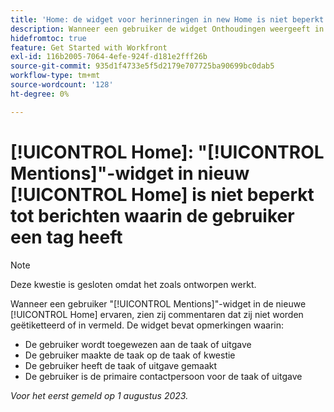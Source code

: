 ```yaml
---
title: 'Home: de widget voor herinneringen in new Home is niet beperkt tot berichten waaraan de gebruiker is gelabeld.'
description: Wanneer een gebruiker de widget Onthoudingen weergeeft in de nieuwe Home-ervaring, ziet hij of zij opmerkingen die niet van tags zijn voorzien of in worden genoemd.
hidefromtoc: true
feature: Get Started with Workfront
exl-id: 116b2005-7064-4efe-924f-d181e2fff26b
source-git-commit: 935d1f4733e5f5d2179e707725ba90699bc0dab5
workflow-type: tm+mt
source-wordcount: '128'
ht-degree: 0%

---
```


# [!UICONTROL Home]: &quot;[!UICONTROL Mentions]&quot;-widget in nieuw [!UICONTROL Home] is niet beperkt tot berichten waarin de gebruiker een tag heeft

<!--Requested article, won't fix-->

>[!NOTE]
>
>Deze kwestie is gesloten omdat het zoals ontworpen werkt.

Wanneer een gebruiker &quot;[!UICONTROL Mentions]&quot;-widget in de nieuwe [!UICONTROL Home] ervaren, zien zij commentaren dat zij niet worden geëtiketteerd of in vermeld. De widget bevat opmerkingen waarin:

* De gebruiker wordt toegewezen aan de taak of uitgave
* De gebruiker maakte de taak op de taak of kwestie
* De gebruiker heeft de taak of uitgave gemaakt
* De gebruiker is de primaire contactpersoon voor de taak of uitgave

_Voor het eerst gemeld op 1 augustus 2023._
